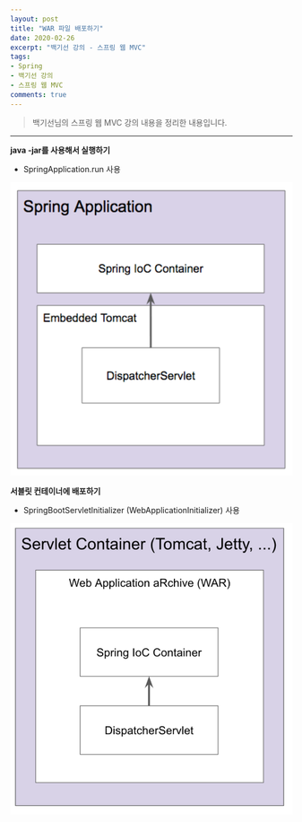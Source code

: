 ```yaml
---
layout: post 
title: "WAR 파일 배포하기"
date: 2020-02-26
excerpt: "백기선 강의 - 스프링 웹 MVC"
tags: 
- Spring
- 백기선 강의
- 스프링 웹 MVC
comments: true 
---
```


>백기선님의 스프링 웹 MVC 강의 내용을 정리한 내용입니다.
---

**java -jar를 사용해서 실행하기**

* SpringApplication.run 사용

![jar](../assets/img/2020-02-26-2-spring-mvc-deploy-war/jar.png)



**서블릿 컨테이너에 배포하기**

* SpringBootServletInitializer (WebApplicationInitializer) 사용

![war](../assets/img/2020-02-26-2-spring-mvc-deploy-war/war.png)

